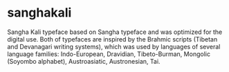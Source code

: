 # sanghakali

Sangha Kali typeface based on Sangha typeface and was optimized for the digital use. 
Both of typefaces are inspired by the Brahmic scripts (Tibetan and Devanagari writing systems), which was used by languages of several language families: Indo-European, Dravidian, Tibeto-Burman, Mongolic (Soyombo alphabet), Austroasiatic, Austronesian, Tai.

